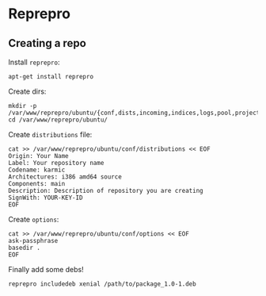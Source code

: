 # Reprepro

## Creating a repo

Install `reprepro`:

```
apt-get install reprepro
```

Create dirs:

```
mkdir -p /var/www/reprepro/ubuntu/{conf,dists,incoming,indices,logs,pool,project,tmp}
cd /var/www/reprepro/ubuntu/
```

Create `distributions` file:

```
cat >> /var/www/reprepro/ubuntu/conf/distributions << EOF
Origin: Your Name
Label: Your repository name
Codename: karmic
Architectures: i386 amd64 source
Components: main
Description: Description of repository you are creating
SignWith: YOUR-KEY-ID
EOF
```

Create `options`:

```
cat >> /var/www/reprepro/ubuntu/conf/options << EOF
ask-passphrase
basedir .
EOF
```

Finally add some debs!

```
reprepro includedeb xenial /path/to/package_1.0-1.deb
```
